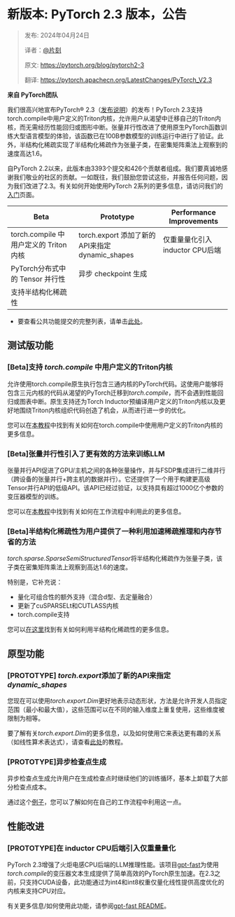 # 新版本: PyTorch 2.3 版本，公告

> 发布: 2024年04月24日
> 
> 译者：[@片刻](https://github.com/jiangzhonglian)
> 
> 原文: <https://pytorch.org/blog/pytorch2-3>
> 
> 翻译: <https://pytorch.apachecn.org/LatestChanges/PyTorch_V2.3>

**来自 PyTorch团队**

我们很高兴地宣布PyTorch® 2.3（[发布说明](https://github.com/pytorch/pytorch/releases/tag/v2.3.0)）的发布！PyTorch 2.3支持torch.compile中用户定义的Triton内核，允许用户从渴望中迁移自己的Triton内核，而无需经历性能回归或图形中断。张量并行性改进了使用原生PyTorch函数训练大型语言模型的体验，该函数已在100B参数模型的训练运行中进行了验证。此外，半结构化稀疏实现了半结构化稀疏作为张量子类，在密集矩阵乘法上观察到的速度高达1.6。

自PyTorch 2.2以来，此版本由3393个提交和426个贡献者组成。我们要真诚地感谢我们敬业的社区的贡献。一如既往，我们鼓励您尝试这些，并报告任何问题，因为我们改进了2.3。有关如何开始使用PyTorch 2系列的更多信息，请访问我们的[入门](https://pytorch.org/get-started/pytorch-2.0/)页面。

| **Beta** | **Prototype** | **Performance Improvements** |
| --- | --- | --- |
| torch.compile 中用户定义的 Triton内核 | torch.export 添加了新的API来指定 dynamic_shapes | 仅重量量化引入 inductor CPU后端 |
| PyTorch分布式中的 Tensor 并行性 | 异步 checkpoint 生成 | |
| 支持半结构化稀疏性 | | |

* 要查看公共功能提交的完整列表，请单击[此处](https://docs.google.com/spreadsheets/d/1TzGkWuUMF1yTe88adz1dt2mzbIsZLd3PBasy588VWgk/edit?usp=sharing)。

## 测试版功能

### [Beta]支持 *torch.compile* 中用户定义的Triton内核

允许使用torch.compile原生执行包含三通内核的PyTorch代码。这使用户能够将包含三元内核的代码从渴望的PyTorch迁移到*torch.compile*，而不会遇到性能回归或图表中断。原生支持还为Torch Inductor预编译用户定义的Triton内核以及更好地围绕Triton内核组织代码创造了机会，从而进行进一步的优化。

您可以在[本教程](https://pytorch.org/tutorials/recipes/torch_compile_user_defined_triton_kernel_tutorial.html)中找到有关如何在torch.compile中使用用户定义的Triton内核的更多信息。

### [Beta]张量并行性引入了更有效的方法来训练LLM

张量并行API促进了GPU/主机之间的各种张量操作，并与FSDP集成进行二维并行（跨设备的张量并行+跨主机的数据并行）。它还提供了一个用于构建更高级Tensor并行API的低级API。该API已经过验证，以支持具有超过1000亿个参数的变压器模型的训练。

您可以在[本教程](https://pytorch.org/tutorials/intermediate/TP_tutorial.html)中找到有关如何在工作流程中利用此的更多信息。

### [Beta]半结构化稀疏性为用户提供了一种利用加速稀疏推理和内存节省的方法

*torch.sparse.SparseSemiStructuredTensor*将半结构化稀疏作为张量子类，该子类在密集矩阵乘法上观察到高达1.6的速度。

特别是，它补充说：

*   量化可组合性的额外支持（混合d型、去定量融合）
*   更新了cuSPARSELt和CUTLASS内核
*   torch.compile支持

您可以[在这里](https://pytorch.org/tutorials/advanced/semi_structured_sparse.html)找到有关如何利用半结构化稀疏性的更多信息。

## 原型功能

### [PROTOTYPE] *torch.export*添加了新的API来指定*dynamic_shapes*

您现在可以使用*torch.export.Dim*更好地表示动态形状，方法是允许开发人员指定范围（最小和最大值），这些范围可以在不同的输入维度上重复使用，这些维度被限制为相等。

要了解有关*torch.export.Dim*的更多信息，以及如何使用它来表达更有趣的关系（如线性算术表达式），请查看[此处](https://pytorch.org/tutorials/intermediate/torch_export_tutorial.html#constraints-dynamic-shapes)的教程。

### [PROTOTYPE]异步检查点生成

异步检查点生成允许用户在生成检查点时继续他们的训练循环，基本上卸载了大部分检查点成本。

通过这个[例子](https://github.com/pytorch/pytorch/blob/release/2.3/torch/distributed/checkpoint/examples/async_checkpointing_example.py)，您可以了解如何在自己的工作流程中利用这一点。

## 性能改进

### [PROTOTYPE]在 inductor CPU后端引入仅重量量化

PyTorch 2.3增强了火炬电感CPU后端的LLM推理性能。该项目[gpt-fast](https://github.com/pytorch-labs/gpt-fast)为使用*torch.compile*的变压器文本生成提供了简单高效的PyTorch原生加速。在2.3之前，只支持CUDA设备，此功能通过为int4和int8权重仅量化线性提供高度优化的内核来支持CPU对应。

有关更多信息/如何使用此功能，请参阅[gpt-fast README](https://github.com/pytorch-labs/gpt-fast#quantization)。
